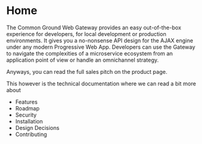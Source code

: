 # Home

The Common Ground Web Gateway provides an easy out-of-the-box experience for developers, for local development or production environments. It gives you a no-nonsense API design for the AJAX engine under any modern Progressive Web App. Developers can use the Gateway to navigate the complexities of a microservice ecosystem from an application point of view or handle an omnichannel strategy.

Anyways, you can read the full sales pitch on the product page.

This however is the technical documentation where we can read a bit more about

- Features
- Roadmap
- Security
- Installation
- Design Decisions
- Contributing
